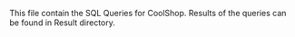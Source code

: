 This file contain the SQL Queries for CoolShop. Results of the queries can be found in Result directory.
